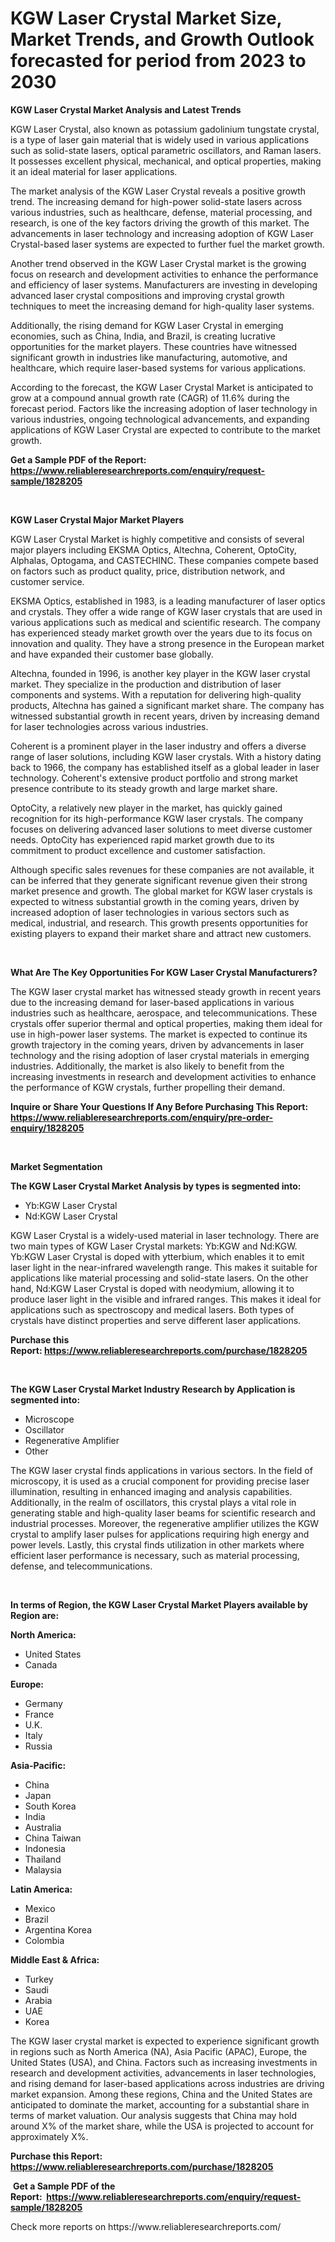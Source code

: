 <p><h1>KGW Laser Crystal Market Size, Market Trends, and Growth Outlook forecasted for period from 2023 to 2030</h1></p><p><strong>KGW Laser Crystal Market Analysis and Latest Trends</strong></p>
<p><p>KGW Laser Crystal, also known as potassium gadolinium tungstate crystal, is a type of laser gain material that is widely used in various applications such as solid-state lasers, optical parametric oscillators, and Raman lasers. It possesses excellent physical, mechanical, and optical properties, making it an ideal material for laser applications.</p><p>The market analysis of the KGW Laser Crystal reveals a positive growth trend. The increasing demand for high-power solid-state lasers across various industries, such as healthcare, defense, material processing, and research, is one of the key factors driving the growth of this market. The advancements in laser technology and increasing adoption of KGW Laser Crystal-based laser systems are expected to further fuel the market growth.</p><p>Another trend observed in the KGW Laser Crystal market is the growing focus on research and development activities to enhance the performance and efficiency of laser systems. Manufacturers are investing in developing advanced laser crystal compositions and improving crystal growth techniques to meet the increasing demand for high-quality laser systems.</p><p>Additionally, the rising demand for KGW Laser Crystal in emerging economies, such as China, India, and Brazil, is creating lucrative opportunities for the market players. These countries have witnessed significant growth in industries like manufacturing, automotive, and healthcare, which require laser-based systems for various applications.</p><p>According to the forecast, the KGW Laser Crystal Market is anticipated to grow at a compound annual growth rate (CAGR) of 11.6% during the forecast period. Factors like the increasing adoption of laser technology in various industries, ongoing technological advancements, and expanding applications of KGW Laser Crystal are expected to contribute to the market growth.</p></p>
<p><strong>Get a Sample PDF of the Report:&nbsp; <a href="https://www.reliableresearchreports.com/enquiry/request-sample/1828205">https://www.reliableresearchreports.com/enquiry/request-sample/1828205</a></strong></p>
<p>&nbsp;</p>
<p><strong>KGW Laser Crystal Major Market Players</strong></p>
<p><p>KGW Laser Crystal Market is highly competitive and consists of several major players including EKSMA Optics, Altechna, Coherent, OptoCity, Alphalas, Optogama, and CASTECHINC. These companies compete based on factors such as product quality, price, distribution network, and customer service. </p><p>EKSMA Optics, established in 1983, is a leading manufacturer of laser optics and crystals. They offer a wide range of KGW laser crystals that are used in various applications such as medical and scientific research. The company has experienced steady market growth over the years due to its focus on innovation and quality. They have a strong presence in the European market and have expanded their customer base globally.</p><p>Altechna, founded in 1996, is another key player in the KGW laser crystal market. They specialize in the production and distribution of laser components and systems. With a reputation for delivering high-quality products, Altechna has gained a significant market share. The company has witnessed substantial growth in recent years, driven by increasing demand for laser technologies across various industries.</p><p>Coherent is a prominent player in the laser industry and offers a diverse range of laser solutions, including KGW laser crystals. With a history dating back to 1966, the company has established itself as a global leader in laser technology. Coherent's extensive product portfolio and strong market presence contribute to its steady growth and large market share.</p><p>OptoCity, a relatively new player in the market, has quickly gained recognition for its high-performance KGW laser crystals. The company focuses on delivering advanced laser solutions to meet diverse customer needs. OptoCity has experienced rapid market growth due to its commitment to product excellence and customer satisfaction.</p><p>Although specific sales revenues for these companies are not available, it can be inferred that they generate significant revenue given their strong market presence and growth. The global market for KGW laser crystals is expected to witness substantial growth in the coming years, driven by increased adoption of laser technologies in various sectors such as medical, industrial, and research. This growth presents opportunities for existing players to expand their market share and attract new customers.</p></p>
<p>&nbsp;</p>
<p><strong>What Are The Key Opportunities For KGW Laser Crystal Manufacturers?</strong></p>
<p><p>The KGW laser crystal market has witnessed steady growth in recent years due to the increasing demand for laser-based applications in various industries such as healthcare, aerospace, and telecommunications. These crystals offer superior thermal and optical properties, making them ideal for use in high-power laser systems. The market is expected to continue its growth trajectory in the coming years, driven by advancements in laser technology and the rising adoption of laser crystal materials in emerging industries. Additionally, the market is also likely to benefit from the increasing investments in research and development activities to enhance the performance of KGW crystals, further propelling their demand.</p></p>
<p><strong>Inquire or Share Your Questions If Any Before Purchasing This Report: <a href="https://www.reliableresearchreports.com/enquiry/pre-order-enquiry/1828205">https://www.reliableresearchreports.com/enquiry/pre-order-enquiry/1828205</a></strong></p>
<p>&nbsp;</p>
<p><strong>Market Segmentation</strong></p>
<p><strong>The KGW Laser Crystal Market Analysis by types is segmented into:</strong></p>
<p><ul><li>Yb:KGW Laser Crystal</li><li>Nd:KGW Laser Crystal</li></ul></p>
<p><p>KGW Laser Crystal is a widely-used material in laser technology. There are two main types of KGW Laser Crystal markets: Yb:KGW and Nd:KGW. Yb:KGW Laser Crystal is doped with ytterbium, which enables it to emit laser light in the near-infrared wavelength range. This makes it suitable for applications like material processing and solid-state lasers. On the other hand, Nd:KGW Laser Crystal is doped with neodymium, allowing it to produce laser light in the visible and infrared ranges. This makes it ideal for applications such as spectroscopy and medical lasers. Both types of crystals have distinct properties and serve different laser applications.</p></p>
<p><strong>Purchase this Report:&nbsp;<a href="https://www.reliableresearchreports.com/purchase/1828205">https://www.reliableresearchreports.com/purchase/1828205</a></strong></p>
<p>&nbsp;</p>
<p><strong>The KGW Laser Crystal Market Industry Research by Application is segmented into:</strong></p>
<p><ul><li>Microscope</li><li>Oscillator</li><li>Regenerative Amplifier</li><li>Other</li></ul></p>
<p><p>The KGW laser crystal finds applications in various sectors. In the field of microscopy, it is used as a crucial component for providing precise laser illumination, resulting in enhanced imaging and analysis capabilities. Additionally, in the realm of oscillators, this crystal plays a vital role in generating stable and high-quality laser beams for scientific research and industrial processes. Moreover, the regenerative amplifier utilizes the KGW crystal to amplify laser pulses for applications requiring high energy and power levels. Lastly, this crystal finds utilization in other markets where efficient laser performance is necessary, such as material processing, defense, and telecommunications.</p></p>
<p>&nbsp;</p>
<p><strong>In terms of Region, the KGW Laser Crystal Market Players available by Region are:</strong></p>
<p>
    <p> <strong> North America: </strong>
        <ul>
            <li>United States</li>
            <li>Canada</li>
        </ul>
        </p> 
    <p> <strong> Europe: </strong>
        <ul>
            <li>Germany</li>
            <li>France</li>
            <li>U.K.</li>
            <li>Italy</li>
            <li>Russia</li>
        </ul>
        </p> 
    <p> <strong> Asia-Pacific: </strong>
        <ul>
            <li>China</li>
            <li>Japan</li>
            <li>South Korea</li>
            <li>India</li>
            <li>Australia</li>
            <li>China Taiwan</li>
            <li>Indonesia</li>
            <li>Thailand</li>
            <li>Malaysia</li>
        </ul>
        </p> 
    <p> <strong> Latin America: </strong>
        <ul>
            <li>Mexico</li>
            <li>Brazil</li>
            <li>Argentina Korea</li>
            <li>Colombia</li>
        </ul>
        </p> 
    <p> <strong> Middle East & Africa: </strong>
        <ul>
            <li>Turkey</li>
            <li>Saudi</li>
            <li>Arabia</li>
            <li>UAE</li>
            <li>Korea</li>
        </ul>
    </p>
    </p>
<p><p>The KGW laser crystal market is expected to experience significant growth in regions such as North America (NA), Asia Pacific (APAC), Europe, the United States (USA), and China. Factors such as increasing investments in research and development activities, advancements in laser technologies, and rising demand for laser-based applications across industries are driving market expansion. Among these regions, China and the United States are anticipated to dominate the market, accounting for a substantial share in terms of market valuation. Our analysis suggests that China may hold around X% of the market share, while the USA is projected to account for approximately X%.</p></p>
<p><strong>Purchase this Report: <a href="https://www.reliableresearchreports.com/purchase/1828205">https://www.reliableresearchreports.com/purchase/1828205</a></strong></p>
<p>&nbsp;<strong>Get a Sample PDF of the Report:&nbsp;&nbsp;<a href="https://www.reliableresearchreports.com/enquiry/request-sample/1828205">https://www.reliableresearchreports.com/enquiry/request-sample/1828205</a></strong></p>
<p><strong></strong></p>
<p>Check more reports on https://www.reliableresearchreports.com/</p>